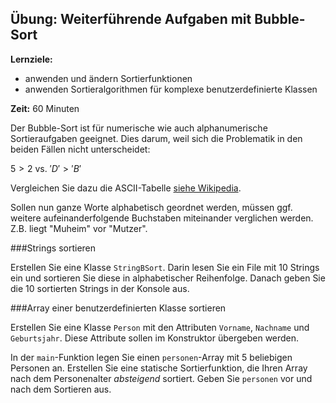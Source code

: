 ## Übung: Weiterführende Aufgaben mit Bubble-Sort

**Lernziele:**

* anwenden und ändern Sortierfunktionen
* anwenden Sortieralgorithmen für komplexe benutzerdefinierte Klassen

**Zeit:** 60 Minuten

Der Bubble-Sort ist für numerische wie auch alphanumerische
Sortieraufgaben geeignet. Dies darum, weil sich die Problematik in den
beiden Fällen nicht unterscheidet: 

$5 > 2$ vs. $'D' > 'B'$

Vergleichen Sie dazu die ASCII-Tabelle [siehe Wikipedia](https://de.wikipedia.org/wiki/American_Standard_Code_for_Information_Interchange#ASCII-Tabelle).

Sollen nun ganze Worte alphabetisch geordnet werden, müssen ggf. weitere
aufeinanderfolgende Buchstaben miteinander verglichen werden. Z.B. liegt
"Muheim" vor "Mutzer".

###Strings sortieren

Erstellen Sie eine Klasse `StringBSort`. Darin lesen Sie ein File mit 10 Strings ein und sortieren Sie diese in
alphabetischer Reihenfolge. Danach geben Sie die 10 sortierten Strings
in der Konsole aus.

###Array einer benutzerdefinierten Klasse sortieren

Erstellen Sie eine Klasse `Person` mit den Attributen `Vorname`, `Nachname` und `Geburtsjahr`. Diese Attribute sollen im Konstruktor übergeben werden. 

In der `main`-Funktion legen Sie einen `personen`-Array mit 5 beliebigen Personen an. Erstellen Sie eine statische Sortierfunktion, die Ihren Array nach dem Personenalter *absteigend* sortiert. Geben Sie `personen` vor und nach dem Sortieren aus.
